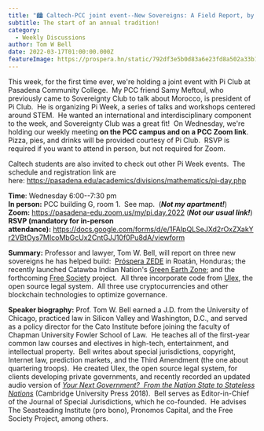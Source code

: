 ```yaml
---
title: "🏙️ Caltech-PCC joint event--New Sovereigns: A Field Report, by Tom Bell 🥧"
subtitle: The start of an annual tradition!
category:
  - Weekly Discussions
author: Tom W Bell
date: 2022-03-17T01:00:00.000Z
featureImage: https://prospera.hn/static/792df3e5b0d83a6e23fd8a502a33b16e/ada83/integrated.jpg
---
```

This week, for the first time ever, we're holding a joint event with Pi Club at Pasadena Community College.  My PCC friend Samy Meftoul, who previously came to Sovereignty Club to talk about Morocco, is president of Pi Club.  He is organizing Pi Week, a series of talks and workshops centered around STEM.  He wanted an international and interdisciplinary component to the week, and Sovereignty Club was a great fit!  On Wednesday, we're holding our weekly meeting **on the PCC campus and on a PCC Zoom link**.  Pizza, pies, and drinks will be provided courtesy of Pi Club.  RSVP is required if you want to attend in person, but not required for Zoom.  

Caltech students are also invited to check out other Pi Week events.  The schedule and registration link are here: <https://pasadena.edu/academics/divisions/mathematics/pi-day.php>

**Time**: Wednesday 6:00--7:30 pm\
**In person:** PCC building G, room 1.  See map.  (***Not my apartment!***)\
**Zoom:** <https://pasadena-edu.zoom.us/my/pi.day.2022> (***Not our usual link!***)\
**RSVP (mandatory for in-person attendance):** <https://docs.google.com/forms/d/e/1FAIpQLSeJXd2rOxZXakYr2VBtOys7MIcoMbGcUx2CntGJJ10f0Pu8dA/viewform>

**Summary:** Professor and lawyer, Tom W. Bell, will report on three new sovereigns he has helped build:  [Próspera ZEDE](https://prospera.hn/) in Roatán, Honduras; the recently launched Catawba Indian Nation's [Green Earth Zone](https://catawbacorps.com/news/the-catawba-general-council-approves-digital-economic-zone-in-catawba-lands/); and the forthcoming [Free Society](https://www.freesociety.com/) project.  All three incorporate code from [Ulex](https://github.com/ulex-opensource/Ulex/tree/master/versions/1.2), the open source legal system.  All three use cryptocurrencies and other blockchain technologies to optimize governance.

**Speaker biography:** Prof. Tom W. Bell earned a J.D. from the University of Chicago, practiced law in Silicon Valley and Washington, D.C., and served as a policy director for the Cato Institute before joining the faculty of Chapman University Fowler School of Law.  He teaches all of the first-year common law courses and electives in high-tech, entertainment, and intellectual property.  Bell writes about special jurisdictions, copyright, Internet law, prediction markets, and the Third Amendment (the one about quartering troops).  He created Ulex, the open source legal system, for clients developing private governments, and recently recorded an updated audio version of *[Your Next Government?  From the Nation State to Stateless Nations](https://www.amazon.com/Your-Next-Government-Stateless-Nations/dp/1316613925)* (Cambridge University Press 2018).  Bell serves as Editor-in-Chief of the Journal of Special Jurisdictions, which he co-founded.  He advises The Seasteading Institute (pro bono), Pronomos Capital, and the Free Society Project, among others.
